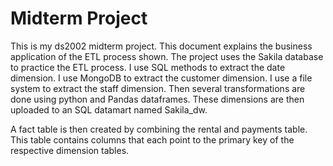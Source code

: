 # Midterm Project
This is my ds2002 midterm project. This document explains the business application of the ETL process shown. The project uses the Sakila database to practice the ETL process. I use SQL methods to extract the date dimension. I use MongoDB to extract the customer dimension. I use a file system to extract the staff dimension. Then several transformations are done using python and Pandas dataframes. These dimensions are then uploaded to an SQL datamart named Sakila_dw. 

A fact table is then created by combining the rental and payments table. This table contains columns that each point to the primary key of the respective dimension tables. 
